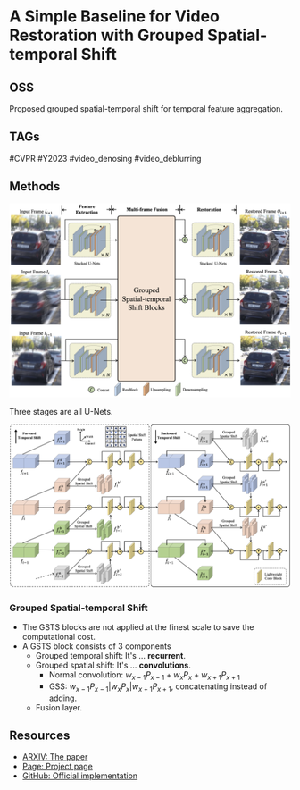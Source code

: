 # A Simple Baseline for Video Restoration with Grouped Spatial-temporal Shift

## OSS

Proposed grouped spatial-temporal shift for temporal feature aggregation.

## TAGs

#CVPR #Y2023 #video_denosing #video_deblurring

## Methods

![](./assets/overview.png)

Three stages are all U-Nets.

![](./assets/shift_pic.png)

### Grouped Spatial-temporal Shift
- The GSTS blocks are not applied at the finest scale to save the computational cost.
- A GSTS block consists of 3 components
    - Grouped temporal shift: It's ... **recurrent**.
    - Grouped spatial shift: It's ... **convolutions**.
        - Normal convolution: $`w_{x-1} P_{x-1} + w_{x} P_{x} + w_{x+1} P_{x+1}`$
        - GSS: $`w_{x-1} P_{x-1} | w_{x} P_{x} | w_{x+1} P_{x+1}`$, concatenating instead of adding.
    - Fusion layer.


## Resources

- [ARXIV: The paper](https://arxiv.org/abs/2206.10810)
- [Page: Project page](https://dasongli1.github.io/publication/grouped-shift-net/)
- [GitHub: Official implementation](https://github.com/dasongli1/Shift-Net)
